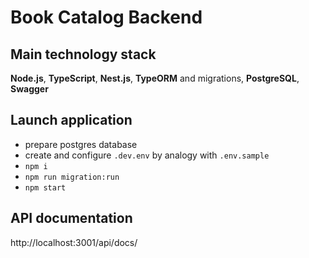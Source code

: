 # Book Catalog Backend

## Main technology stack
**Node.js**, **TypeScript**, **Nest.js**, **TypeORM** and migrations, **PostgreSQL**, **Swagger**

## Launch application
- prepare postgres database
- create and configure `.dev.env` by analogy with `.env.sample`
- `npm i`
- `npm run migration:run`
- `npm start`

## API documentation
http://localhost:3001/api/docs/

